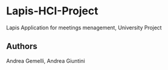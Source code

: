 # Lapis-HCI-Project
Lapis Application for meetings menagement, University Project

## Authors
Andrea Gemelli, Andrea Giuntini
